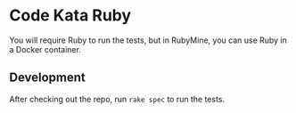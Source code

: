 # Code Kata Ruby

You will require Ruby to run the tests, but in RubyMine, you can use Ruby in a Docker container.

## Development

After checking out the repo, run `rake spec` to run the tests.

